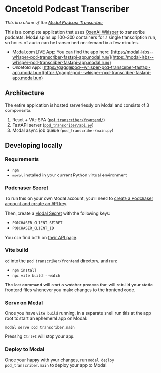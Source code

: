 # Oncetold Podcast Transcriber

_This is a clone of the [Modal Podcast Transcriber](https://github.com/modal-labs/modal-examples/tree/main/06_gpu_and_ml/whisper_pod_transcriber)_

This is a complete application that uses [OpenAI Whisper](https://github.com/openai/whisper) to transcribe podcasts. Modal spins up 100-300 containers for a single transcription run, so hours of audio can be transcribed on-demand in a few minutes.

- Modal.com LIVE App: You can find the app here: [https://modal-labs--whisper-pod-transcriber-fastapi-app.modal.run/](https://modal-labs--whisper-pod-transcriber-fastapi-app.modal.run/)
- Oncetold App: [https://gagglepod--whisper-pod-transcriber-fastapi-app.modal.run](https://gagglepod--whisper-pod-transcriber-fastapi-app.modal.run)

## Architecture

The entire application is hosted serverlessly on Modal and consists of 3 components:

1. React + Vite SPA ([`pod_transcriber/frontend/`](./pod_transcriber/frontend/))
2. FastAPI server ([`pod_transcriber/api.py`](./pod_transcriber/api.py))
3. Modal async job queue ([`pod_transcriber/main.py`](./pod_transcriber/main.py))

## Developing locally

### Requirements

- `npm`
- `modal` installed in your current Python virtual environment

### Podchaser Secret

To run this on your own Modal account, you'll need to [create a Podchaser account and create an API key](https://api-docs.podchaser.com/docs/guides/guide-first-podchaser-query/#getting-your-access-token).

Then, create a [Modal Secret](https://modal.com/secrets/) with the following keys:

- `PODCHASER_CLIENT_SECRET`
- `PODCHASER_CLIENT_ID`

You can find both on [their API page](https://www.podchaser.com/profile/settings/api).

### Vite build

`cd` into the `pod_transcriber/frontend` directory, and run:

- `npm install`
- `npx vite build --watch`

The last command will start a watcher process that will rebuild your static frontend files whenever you make changes to the frontend code.

### Serve on Modal

Once you have `vite build` running, in a separate shell run this at the app root to start an ephemeral app on Modal:

```shell
modal serve pod_transcriber.main
```

Pressing `Ctrl+C` will stop your app.

### Deploy to Modal

Once your happy with your changes, run `modal deploy pod_transcriber.main` to deploy your app to Modal.
